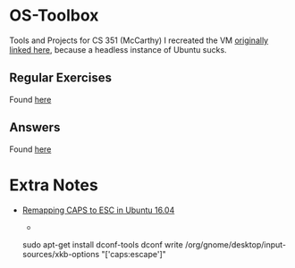 # OS-Toolbox

Tools and Projects for CS 351 (McCarthy)
I recreated the VM [originally linked here](https://www.os-book.com/OS10/index.html), because a headless instance of Ubuntu sucks.

## Regular Exercises

Found [here](https://www.os-book.com/OS10/regular-exercises/index-exer.html)

## Answers

Found [here](https://www.os-book.com/OS10/practice-exercises/index-solu.html)


# Extra Notes

- [Remapping CAPS to ESC in Ubuntu 16.04](https://era86.github.io/2017/01/14/remapping-capslock-to-escape-in-ubuntu-1604.html)
    * ```bash
    sudo apt-get install dconf-tools
    dconf write /org/gnome/desktop/input-sources/xkb-options "['caps:escape']"
    ```
